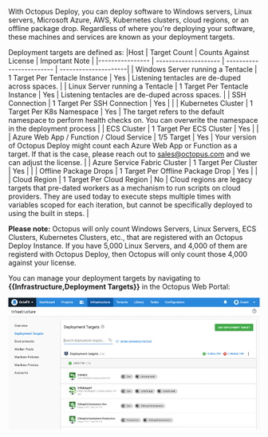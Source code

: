 With Octopus Deploy, you can deploy software to Windows servers, Linux servers, Microsoft Azure, AWS, Kubernetes clusters, cloud regions, or an offline package drop. Regardless of where you're deploying your software, these machines and services are known as your deployment targets.

Deployment targets are defined as:
|Host             | Target Count         | Counts Against License   | Important Note       |
|---------------- | -------------------- | ------------------------ | ---------------------|
| Windows Server running a Tentacle  | 1 Target Per Tentacle Instance | Yes | Listening tentacles are de-duped across spaces. |
| Linux Server running a Tentacle    | 1 Target Per Tentacle Instance | Yes | Listening tentacles are de-duped across spaces. |
| SSH Connection                     | 1 Target Per SSH Connection    | Yes |  | 
| Kubernetes Cluster                 | 1 Target Per K8s Namespace     | Yes |  The target refers to the default namespace to perform health checks on.  You can overwrite the namespace in the deployment process |
| ECS Cluster                        | 1 Target Per ECS Cluster       | Yes |  |
| Azure Web App / Function  / Cloud Service         | 1/5 Target                     | Yes |  Your version of Octopus Deploy might count each Azure Web App or Function as a target.  If that is the case, please reach out to [sales@octopus.com](mailto:sales@octopus.com) and we can adjust the license. |
| Azure Service Fabric Cluster       | 1 Target Per Cluster           | Yes |  |
| Offline Package Drops              | 1 Target Per Offline Package Drop | Yes | |
| Cloud Region                       | 1 Target Per Cloud Region         | No  |  Cloud regions are legacy targets that pre-dated workers as a mechanism to run scripts on cloud providers.  They are used today to execute steps multiple times with variables scoped for each iteration, but cannot be specifically deployed to using the built in steps. |

**Please note:** Octopus will only count Windows Servers, Linux Servers, ECS Clusters, Kubernetes Clusters, etc., that are registered with an Octopus Deploy Instance.  If you have 5,000 Linux Servers, and 4,000 of them are registerd with Octopus Deploy, then Octopus will only count those 4,000 against your license.  

You can manage your deployment targets by navigating to **{{Infrastructure,Deployment Targets}}** in the Octopus Web Portal:

![The deployment targets area of Octopus Deploy](/docs/shared-content/concepts/images/deployment-targets.png "width=500")
